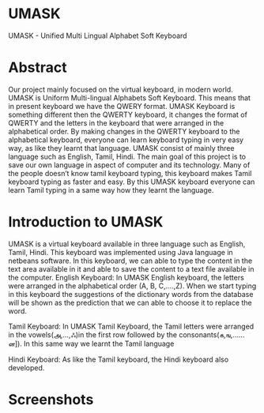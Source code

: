 # UMASK
UMASK - Unified Multi Lingual Alphabet Soft Keyboard
# Abstract
Our project mainly focused on the virtual keyboard, in modern world. UMASK is Uniform Multi-lingual Alphabets Soft Keyboard. This means that in present keyboard we have the QWERY format. UMASK Keyboard is something different then the QWERTY keyboard, it changes the format of QWERTY and the letters in the keyboard that were arranged in the alphabetical order. By making changes in the QWERTY keyboard to the alphabetical keyboard, everyone can learn keyboard typing in very easy way, as like they learnt that language. UMASK consist of mainly three language such as English, Tamil, Hindi. The main goal of this project is to save our own language in aspect of computer and its technology. Many of the people doesn’t know tamil keyboard typing, this keyboard makes Tamil keyboard typing as faster and easy. By this UMASK keyboard everyone can learn Tamil typing in a same way how they learnt the language.  
# Introduction to UMASK
UMASK is a virtual keyboard available in three language such as English, Tamil, Hindi. This keyboard was implemented using Java language in netbeans software. In this keyboard, we can able to type the content in the text area available in it and able to save the content to a text file available in the computer.
English Keyboard: In UMASK English keyboard, the letters were arranged in the alphabetical order (A, B, C,….,Z). When we start typing in this keyboard the suggestions of the dictionary words  from the database will be shown as the prediction that we can able to choose it to replace the word. 

Tamil Keyboard: In UMASK Tamil Keyboard, the Tamil letters were
arranged in the vowels(அ,…,ஃ)in the first row followed by the consonants(க,ங,……ன]). In this same way we learnt the Tamil language 
		  
Hindi Keyboard: As like the Tamil keyboard, the Hindi keyboard also developed. 
 # Screenshots
 

